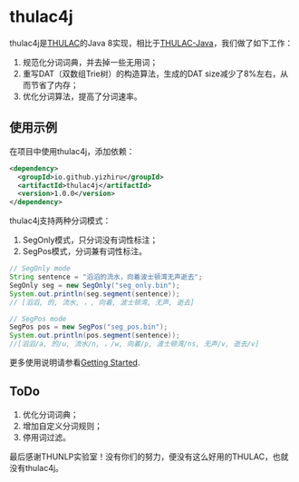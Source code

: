 # thulac4j

thulac4j是[THULAC](http://thulac.thunlp.org/)的Java 8实现，相比于[THULAC-Java](https://github.com/thunlp/THULAC-Java)，我们做了如下工作：

1. 规范化分词词典，并去掉一些无用词；
2. 重写DAT（双数组Trie树）的构造算法，生成的DAT size减少了8%左右，从而节省了内存；
3. 优化分词算法，提高了分词速率。


## 使用示例

在项目中使用thulac4j，添加依赖：

```xml
<dependency>
  <groupId>io.github.yizhiru</groupId>
  <artifactId>thulac4j</artifactId>
  <version>1.0.0</version>
</dependency>
```

thulac4j支持两种分词模式：

1. SegOnly模式，只分词没有词性标注；
2. SegPos模式，分词兼有词性标注。


```java
// SegOnly mode
String sentence = "滔滔的流水，向着波士顿湾无声逝去";
SegOnly seg = new SegOnly("seg_only.bin");
System.out.println(seg.segment(sentence));
// [滔滔, 的, 流水, ，, 向着, 波士顿湾, 无声, 逝去]

// SegPos mode
SegPos pos = new SegPos("seg_pos.bin");
System.out.println(pos.segment(sentence));
//[滔滔/a, 的/u, 流水/n, ，/w, 向着/p, 波士顿湾/ns, 无声/v, 逝去/v]
```

更多使用说明请参看[Getting Started](https://github.com/yizhiru/thulac4j/wiki).


## ToDo

1. 优化分词词典；
2. 增加自定义分词规则；
3. 停用词过滤。

最后感谢THUNLP实验室！没有你们的努力，便没有这么好用的THULAC，也就没有thulac4j。


